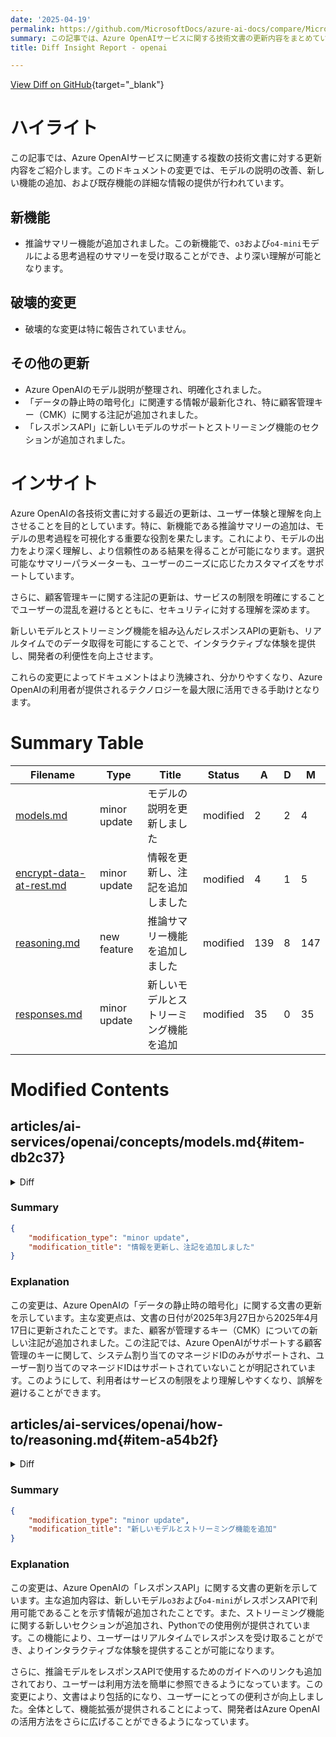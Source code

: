 ```yaml
---
date: '2025-04-19'
permalink: https://github.com/MicrosoftDocs/azure-ai-docs/compare/MicrosoftDocs:d942a6a...MicrosoftDocs:57a614f
summary: この記事では、Azure OpenAIサービスに関する技術文書の更新内容をまとめています。主な変更点として、新たに追加された推論サマリー機能により、モデルの思考過程をより深く理解できるようになったことが挙げられます。また、モデルの説明が明確化され、顧客管理キーに関する情報が更新され、レスポンスAPIには新しいモデルとストリーミング機能が追加されました。全体として、これらの変更はユーザー体験を向上させ、より信頼性のある結果を得る手助けとなります。
title: Diff Insight Report - openai

---
```


[View Diff on GitHub](https://github.com/MicrosoftDocs/azure-ai-docs/compare/MicrosoftDocs:d942a6a...MicrosoftDocs:57a614f){target="_blank"}

# ハイライト

この記事では、Azure OpenAIサービスに関連する複数の技術文書に対する更新内容をご紹介します。このドキュメントの変更では、モデルの説明の改善、新しい機能の追加、および既存機能の詳細な情報の提供が行われています。

## 新機能
- 推論サマリー機能が追加されました。この新機能で、`o3`および`o4-mini`モデルによる思考過程のサマリーを受け取ることができ、より深い理解が可能となります。

## 破壊的変更
- 破壊的な変更は特に報告されていません。

## その他の更新
- Azure OpenAIのモデル説明が整理され、明確化されました。
- 「データの静止時の暗号化」に関連する情報が最新化され、特に顧客管理キー（CMK）に関する注記が追加されました。
- 「レスポンスAPI」に新しいモデルのサポートとストリーミング機能のセクションが追加されました。

# インサイト

Azure OpenAIの各技術文書に対する最近の更新は、ユーザー体験と理解を向上させることを目的としています。特に、新機能である推論サマリーの追加は、モデルの思考過程を可視化する重要な役割を果たします。これにより、モデルの出力をより深く理解し、より信頼性のある結果を得ることが可能になります。選択可能なサマリーパラメーターも、ユーザーのニーズに応じたカスタマイズをサポートしています。

さらに、顧客管理キーに関する注記の更新は、サービスの制限を明確にすることでユーザーの混乱を避けるとともに、セキュリティに対する理解を深めます。

新しいモデルとストリーミング機能を組み込んだレスポンスAPIの更新も、リアルタイムでのデータ取得を可能にすることで、インタラクティブな体験を提供し、開発者の利便性を向上させます。

これらの変更によってドキュメントはより洗練され、分かりやすくなり、Azure OpenAIの利用者が提供されるテクノロジーを最大限に活用できる手助けとなります。

# Summary Table
|  Filename  | Type |    Title    | Status | A  | D  | M  |
|------------|------|-------------|--------|----|----|----|
| [models.md](#item-db2c37) | minor update | モデルの説明を更新しました | modified | 2 | 2 | 4 | 
| [encrypt-data-at-rest.md](#item-765ec8) | minor update | 情報を更新し、注記を追加しました | modified | 4 | 1 | 5 | 
| [reasoning.md](#item-a54b2f) | new feature | 推論サマリー機能を追加しました | modified | 139 | 8 | 147 | 
| [responses.md](#item-b9757d) | minor update | 新しいモデルとストリーミング機能を追加 | modified | 35 | 0 | 35 | 


# Modified Contents
## articles/ai-services/openai/concepts/models.md{#item-db2c37}

<details>
<summary>Diff</summary>
````diff
@@ -99,8 +99,8 @@ The Azure OpenAI o<sup>&#42;</sup> series models are specifically designed to ta
 
 |  Model ID  | Description | Max Request (tokens) | Training Data (up to)  |
 |  --- |  :--- |:--- |:---: |
-| `o4-mini` (2025-04-16) | - **NEW** reasoning model, offering [enhanced reasoning abilities](../how-to/reasoning.md). <br><br> - Chat Completions API <br> - [Responses API](../how-to/responses.md) (**Feature coming soon!**)  <br>- Structured outputs<br> - Text, image processing <br> - Functions/Tools/Parallel tool calling <br> [Full summary of capabilities](../how-to/reasoning.md) | Input: 200,000 <br> Output: 100,000 | May 31, 2024 |   
-| `o3` (2025-04-16) | - **NEW** reasoning model, offering [enhanced reasoning abilities](../how-to/reasoning.md). <br>  <br> - Chat Completions API <br> - [Responses API](../how-to/responses.md) (**Feature coming soon!**) <br> - Structured outputs<br> - Text, image processing <br> - Functions/Tools/Parallel tool calling <br> [Full summary of capabilities](../how-to/reasoning.md) | Input: 200,000 <br> Output: 100,000 | May 31, 2024 |    
+| `o4-mini` (2025-04-16) | - **NEW** reasoning model, offering [enhanced reasoning abilities](../how-to/reasoning.md). <br><br> - Chat Completions API <br> - [Responses API](../how-to/responses.md) <br>- Structured outputs<br> - Text, image processing <br> - Functions/Tools/Parallel tool calling <br> [Full summary of capabilities](../how-to/reasoning.md) | Input: 200,000 <br> Output: 100,000 | May 31, 2024 |   
+| `o3` (2025-04-16) | - **NEW** reasoning model, offering [enhanced reasoning abilities](../how-to/reasoning.md). <br>  <br> - Chat Completions API <br> - [Responses API](../how-to/responses.md) <br> - Structured outputs<br> - Text, image processing <br> - Functions/Tools/Parallel tool calling <br> [Full summary of capabilities](../how-to/reasoning.md) | Input: 200,000 <br> Output: 100,000 | May 31, 2024 |    
 | `o3-mini` (2025-01-31) | - [Enhanced reasoning abilities](../how-to/reasoning.md). <br> - Structured outputs<br> - Text-only processing <br> - Functions/Tools | Input: 200,000 <br> Output: 100,000 | Oct 2023 |  
 | `o1` (2024-12-17) | - [Enhanced reasoning abilities](../how-to/reasoning.md). <br> - Structured outputs<br> - Text, image processing <br> - Functions/Tools | Input: 200,000 <br> Output: 100,000 | Oct 2023 |  
 |`o1-preview` (2024-09-12) | Older preview version | Input: 128,000  <br> Output: 32,768 | Oct 2023 |
````
</details>

### Summary

```json
{
    "modification_type": "minor update",
    "modification_title": "モデルの説明を更新しました"
}
```

### Explanation
この変更は、Azure OpenAIのモデルに関する文書の一部を更新したものです。具体的には、モデルの説明の書式が一部修正され、情報が整理されました。`o4-mini`と`o3`モデルに関する記述が、特定の機能についてより明確に伝わるように調整されています。また、いくつかの要素が削除され、その代わりにより簡潔で理解しやすい形式で情報が提示されるようになっています。この変更により、利用者はモデルの特徴や機能をより理解しやすくなります。

## articles/ai-services/openai/encrypt-data-at-rest.md{#item-765ec8}

<details>
<summary>Diff</summary>
````diff
@@ -6,7 +6,7 @@ author: mrbullwinkle
 manager: nitinme
 ms.service: azure-ai-openai
 ms.topic: conceptual
-ms.date: 03/27/2025
+ms.date: 04/17/2025
 ms.author: mbullwin
 ---
 
@@ -39,6 +39,9 @@ Only RSA and RSA-HSM keys of size 2048 are supported with Azure AI services encr
 
 ### Enable your Azure OpenAI resource's managed identity
 
+> [!NOTE]
+> Azure OpenAI only supports customer-managed keys (CMK) with system-assigned managed identities. User-assigned managed identities are not supported with Azure OpenAI and customer-managed keys (CMK).
+
 1. Go to your Azure AI services resource.
 1. On the left, under **Resource Management**, select **Identity**.
 1. Switch the system-assigned managed identity status to **On**.
````
</details>

### Summary

```json
{
    "modification_type": "minor update",
    "modification_title": "情報を更新し、注記を追加しました"
}
```

### Explanation
この変更は、Azure OpenAIの「データの静止時の暗号化」に関する文書の更新を示しています。主な変更点は、文書の日付が2025年3月27日から2025年4月17日に更新されたことです。また、顧客が管理するキー（CMK）についての新しい注記が追加されました。この注記では、Azure OpenAIがサポートする顧客管理のキーに関して、システム割り当てのマネージドIDのみがサポートされ、ユーザー割り当てのマネージドIDはサポートされていないことが明記されています。このようにして、利用者はサービスの制限をより理解しやすくなり、誤解を避けることができます。

## articles/ai-services/openai/how-to/reasoning.md{#item-a54b2f}

<details>
<summary>Diff</summary>
````diff
@@ -5,7 +5,7 @@ description: Learn how to use Azure OpenAI's advanced o3-mini, o1, & o1-mini rea
 manager: nitinme
 ms.service: azure-ai-openai
 ms.topic: include
-ms.date: 04/16/2025
+ms.date: 04/18/2025
 author: mrbullwinkle    
 ms.author: mbullwin
 ---
@@ -39,19 +39,19 @@ Azure OpenAI `o-series` models are designed to tackle reasoning and problem-solv
 
 | **Feature**     | **o4-mini**, **2025-04-16**  | **o3**, **2025-04-16** | **o3-mini**, **2025-01-31**  |**o1**, **2024-12-17**   | **o1-preview**, **2024-09-12**   | **o1-mini**, **2024-09-12**   |
 |:-------------------|:--------------------------:|:-----:|:-------:|:--------------------------:|:-------------------------------:|:---:|
-| **API Version**    | `2025-03-01-preview`   | `2025-03-01-preview`   | `2024-12-01-preview` or later <br> `2025-03-01-preview` (Recommended)   | `2024-12-01-preview` or later <br> `2025-03-01-preview` (Recommended) | `2024-09-01-preview` or later <br> `2025-03-01-preview` (Recommended)    | `2024-09-01-preview` or later <br> `2025-03-01-preview` (Recommended)    |
+| **API Version**    | `2025-04-01-preview`   | `2025-04-01-preview`   | `2024-12-01-preview` or later <br> `2025-03-01-preview` (Recommended)   | `2024-12-01-preview` or later <br> `2025-03-01-preview` (Recommended) | `2024-09-01-preview` or later <br> `2025-03-01-preview` (Recommended)    | `2024-09-01-preview` or later <br> `2025-03-01-preview` (Recommended)    |
 | **[Developer Messages](#developer-messages)** | ✅ | ✅ | ✅ | ✅ | - | - |
 | **[Structured Outputs](./structured-outputs.md)** | ✅ | ✅ | ✅ | ✅ | - | - |
 | **[Context Window](../concepts/models.md#o-series-models)** | Input: 200,000 <br> Output: 100,000 | Input: 200,000 <br> Output: 100,000 | Input: 200,000 <br> Output: 100,000 | Input: 200,000 <br> Output: 100,000 | Input: 128,000  <br> Output: 32,768 | Input: 128,000  <br> Output: 65,536 |
 | **[Reasoning effort](#reasoning-effort)** | ✅| ✅ |✅ | ✅ | - | - |
 | **[Vision Support](./gpt-with-vision.md)** | ✅ | ✅ | - | ✅ | - | - |
 | Chat Completions API | ✅ | ✅ | ✅ | ✅ | ✅ | ✅ |
-| Responses API | ✅ (**Feature coming soon!**) | ✅ (**Feature coming soon!**) | - | - | - | - |
+| Responses API | ✅ | ✅  | - | - | - | - |
 | Functions/Tools | ✅ | ✅ | ✅  | ✅  |  - | - |
 | Parallel Tool Calls | ✅ | ✅ | -  | -  |  - | - |
 | `max_completion_tokens`<sup>*</sup> | ✅ | ✅ |✅ |✅ |✅ | ✅ |
 | System Messages<sup>**</sup> | ✅ | ✅ | ✅ | ✅ | - | - |
-| Reasoning summary <sup>***</sup> | ✅ (**Feature coming soon!**) | ✅ (**Feature coming soon!**) | -  | -  |  - | - |
+| [Reasoning summary](#reasoning-summary) <sup>***</sup> | ✅ | ✅ | -  | -  |  - | - |
 | Streaming | ✅ | ✅ | ✅ | - | - | - |
 
 <sup>*</sup> Reasoning models will only work with the `max_completion_tokens` parameter. <br><br>
@@ -91,7 +91,7 @@ token_provider = get_bearer_token_provider(
 client = AzureOpenAI(
   azure_endpoint = os.getenv("AZURE_OPENAI_ENDPOINT"), 
   azure_ad_token_provider=token_provider,
-  api_version="2024-12-01-preview"
+  api_version="2025-03-01-preview"
 )
 
 response = client.chat.completions.create(
@@ -121,7 +121,7 @@ from openai import AzureOpenAI
 client = AzureOpenAI(
   azure_endpoint = os.getenv("AZURE_OPENAI_ENDPOINT"), 
   api_key=os.getenv("AZURE_OPENAI_API_KEY"),  
-  api_version="2024-12-01-preview"
+  api_version="2025-03-01-preview"
 )
 
 response = client.chat.completions.create(
@@ -298,7 +298,7 @@ token_provider = get_bearer_token_provider(
 client = AzureOpenAI(
   azure_endpoint = os.getenv("AZURE_OPENAI_ENDPOINT"), 
   azure_ad_token_provider=token_provider,
-  api_version="2024-12-01-preview"
+  api_version="2025-03-01-preview"
 )
 
 response = client.chat.completions.create(
@@ -330,7 +330,7 @@ from openai import AzureOpenAI
 client = AzureOpenAI(
   azure_endpoint = os.getenv("AZURE_OPENAI_ENDPOINT"), 
   api_key=os.getenv("AZURE_OPENAI_API_KEY"),  
-  api_version="2024-12-01-preview"
+  api_version="2025-03-01-preview"
 )
 
 response = client.chat.completions.create(
@@ -381,6 +381,137 @@ Console.WriteLine($"{completion.Role}: {completion.Content[0].Text}");
 
 ---
 
+## Reasoning summary
+
+When using the latest `o3` and `o4-mini` models with the [Responses API](./responses.md) you can use the reasoning summary parameter to receive summaries of the model's chain of thought reasoning. This parameter can be set to `auto`, `concise`, or `detailed`. Access to this feature requires you to [Request Access](https://aka.ms/oai/o3access).
+
+> [!NOTE]
+> Even when enabled, reasoning summaries are not generated for every step/request. This is expected behavior.
+
+# [Python](#tab/py)
+
+You'll need to upgrade your OpenAI client library for access to the latest parameters.
+
+```cmd
+pip install openai --upgrade
+```
+
+```python
+from openai import AzureOpenAI
+from azure.identity import DefaultAzureCredential, get_bearer_token_provider
+
+token_provider = get_bearer_token_provider(
+    DefaultAzureCredential(), "https://cognitiveservices.azure.com/.default"
+)
+
+client = AzureOpenAI(
+  azure_endpoint = os.getenv("AZURE_OPENAI_ENDPOINT"), 
+  azure_ad_token_provider=token_provider,
+  api_version="2025-04-01-preview" # You must use this version or greater to access reasoning summary
+)
+
+response = client.responses.create(
+    input="Tell me about the curious case of neural text degeneration",
+    model="o4-mini", # replace with model deployment name
+    reasoning={
+        "effort": "medium",
+        "summary": "detailed" # auto, concise, or detailed (currently only supported with o4-mini and o3)
+    }
+)
+
+print(response.model_dump_json(indent=2))
+```
+
+# [REST](#tab/REST)
+
+```bash
+curl -X POST "https://YOUR-RESOURCE-NAME.openai.azure.com/openai/responses?api-version=2025-04-01-preview" \
+  -H "Content-Type: application/json" \
+  -H "Authorization: Bearer $AZURE_OPENAI_AUTH_TOKEN" \
+ -d '{
+     "model": "o4-mini",
+     "input": "Tell me about the curious case of neural text degeneration",
+     "reasoning": {"summary": "detailed"}
+    }'
+```
+
+---
+
+```output
+{
+  "id": "resp_68007e26b2cc8190b83361014f3a78c50ae9b88522c3ad24",
+  "created_at": 1744862758.0,
+  "error": null,
+  "incomplete_details": null,
+  "instructions": null,
+  "metadata": {},
+  "model": "o4-mini",
+  "object": "response",
+  "output": [
+    {
+      "id": "rs_68007e2773bc8190b5b8089949bfe13a0ae9b88522c3ad24",
+      "summary": [
+        {
+          "text": "**Summarizing neural text degeneration**\n\nThe user's asking about \"The Curious Case of Neural Text Degeneration,\" a paper by Ari Holtzman et al. from 2020. It explains how certain decoding strategies produce repetitive and dull text. In contrast, methods like nucleus sampling yield more coherent and diverse outputs. The authors introduce metrics like surprisal and distinct-n for evaluation and suggest that maximum likelihood decoding often favors generic continuations, leading to loops and repetitive patterns in longer texts. They promote sampling from truncated distributions for improved text quality.",
+          "type": "summary_text"
+        },
+        {
+          "text": "**Explaining nucleus sampling**\n\nThe authors propose nucleus sampling, which captures a specified mass of the predictive distribution, improving metrics such as coherence and diversity. They identify a \"sudden drop\" phenomenon in token probabilities, where a few tokens dominate, leading to a long tail. By truncating this at a cumulative probability threshold, they aim to enhance text quality compared to top-k sampling. Their evaluations include human assessments, showing better results in terms of BLEU scores and distinct-n measures. Overall, they highlight how decoding strategies influence quality and recommend adaptive techniques for improved outcomes.",
+          "type": "summary_text"
+        }
+      ],
+      "type": "reasoning",
+      "status": null
+    },
+    {
+      "id": "msg_68007e35c44881908cb4651b8e9972300ae9b88522c3ad24",
+      "content": [
+        {
+          "annotations": [],
+          "text": "Researchers first became aware that neural language models, when used to generate long stretches of text with standard “maximum‐likelihood” decoding (greedy search, beam search, etc.), often produce bland, repetitive or looping output. The 2020 paper “The Curious Case of Neural Text Degeneration” (Holtzman et al.) analyzes this failure mode and proposes a simple fix—nucleus (top‑p) sampling—that dramatically improves output quality.\n\n1. The Problem: Degeneration  \n   • With greedy or beam search, models tend to pick very high‑probability tokens over and over, leading to loops (“the the the…”) or generic, dull continuations.  \n   • Even sampling with a fixed top‑k (e.g. always sample from the 40 most likely tokens) can be suboptimal: if the model’s probability mass is skewed, k may be too small (overly repetitive) or too large (introducing incoherence).\n\n2. Why It Happens: Distributional Peakedness  \n   • At each time step the model’s predicted next‐token distribution often has one or two very high‑probability tokens, then a long tail of low‑probability tokens.  \n   • Maximum‐likelihood decoding zeroes in on the peak, collapsing diversity.  \n   • Uniform sampling over a large k allows low‑probability “wild” tokens, harming coherence.\n\n3. The Fix: Nucleus (Top‑p) Sampling  \n   • Rather than fixing k, dynamically truncate the distribution to the smallest set of tokens whose cumulative probability ≥ p (e.g. p=0.9).  \n   • Then renormalize and sample from that “nucleus.”  \n   • This keeps only the “plausible” mass and discards the improbable tail, adapting to each context.\n\n4. Empirical Findings  \n   • Automatic metrics (distinct‑n, repetition rates) and human evaluations show nucleus sampling yields more diverse, coherent, on‑topic text than greedy/beam or fixed top‑k.  \n   • It also outperforms simple temperature scaling (raising logits to 1/T) because it adapts to changes in the distribution’s shape.\n\n5. Takeaways for Practitioners  \n   • Don’t default to beam search for open-ended generation—its high likelihood doesn’t mean high quality.  \n   • Use nucleus sampling (p between 0.8 and 0.95) for a balance of diversity and coherence.  \n   • Monitor repetition and distinct‑n scores if you need automatic sanity checks.\n\nIn short, “neural text degeneration” is the tendency of likelihood‐maximizing decoders to produce dull or looping text. By recognizing that the shape of the model’s probability distribution varies wildly from step to step, nucleus sampling provides an elegant, adaptive way to maintain both coherence and diversity in generated text.",
+          "type": "output_text"
+        }
+      ],
+      "role": "assistant",
+      "status": "completed",
+      "type": "message"
+    }
+  ],
+  "parallel_tool_calls": true,
+  "temperature": 1.0,
+  "tool_choice": "auto",
+  "tools": [],
+  "top_p": 1.0,
+  "max_output_tokens": null,
+  "previous_response_id": null,
+  "reasoning": {
+    "effort": "medium",
+    "generate_summary": null,
+    "summary": "detailed"
+  },
+  "status": "completed",
+  "text": {
+    "format": {
+      "type": "text"
+    }
+  },
+  "truncation": "disabled",
+  "usage": {
+    "input_tokens": 16,
+    "output_tokens": 974,
+    "output_tokens_details": {
+      "reasoning_tokens": 384
+    },
+    "total_tokens": 990,
+    "input_tokens_details": {
+      "cached_tokens": 0
+    }
+  },
+  "user": null,
+  "store": true
+}
+```
+
 ## Markdown output
 
 By default the `o3-mini` and `o1` models will not attempt to produce output that includes markdown formatting. A common use case where this behavior is undesirable is when you want the model to output code contained within a markdown code block. When the model generates output without markdown formatting you lose features like syntax highlighting, and copyable code blocks in interactive playground experiences. To override this new default behavior and encourage markdown inclusion in model responses, add the string `Formatting re-enabled` to the beginning of your developer message.
````
</details>

### Summary

```json
{
    "modification_type": "new feature",
    "modification_title": "推論サマリー機能を追加しました"
}
```

### Explanation
この変更は、Azure OpenAIの「推論」に関する文書を大幅に更新したもので、特に新しい機能として「推論サマリー」が追加されました。文書の日付が2025年4月16日から2025年4月18日に変更され、新機能に関する詳細な説明が含まれています。この推論サマリー機能により、最新の`o3`および`o4-mini`モデルを使用する際に、モデルの思考過程をまとめたサマリーを受け取ることができるようになります。具体的には、サマリーのパラメーターには「auto」、「concise」、「detailed」を選ぶことができ、この機能を利用するには事前にアクセスリクエストが必要です。

また、ドキュメントには新しいAPIバージョン及びコマンド、サンプルコードが追加され、推論サマリーの利用方法が具体的に示されています。これにより、開発者はより効果的にモデルの機能を活用し、各モデルのパラメータを適切に設定して利用する方法を学ぶことができるようになっています。全体として、この変更はユーザーに新しい情報を提供し、Azure OpenAIの利用体験を豊かにするものとなっています。

## articles/ai-services/openai/how-to/responses.md{#item-b9757d}

<details>
<summary>Diff</summary>
````diff
@@ -46,6 +46,8 @@ The responses API is currently available in the following regions:
 - `gpt-4.1` (Version: `2025-04-14`)
 - `gpt-4.1-nano` (Version: `2025-04-14`)
 - `gpt-4.1-mini` (Version: `2025-04-14`)
+- `o3` (Version: `2025-04-16`)
+- `o4-mini` (Version: `2025-04-16`)
 
 Not every model is available in the regions supported by the responses API. Check the [models page](../concepts/models.md) for model region availability.
 
@@ -460,6 +462,35 @@ second_response = client.responses.create(
 print(second_response.model_dump_json(indent=2))  
 ```
 
+## Streaming
+
+```python
+from openai import AzureOpenAI
+from azure.identity import DefaultAzureCredential, get_bearer_token_provider
+
+token_provider = get_bearer_token_provider(
+    DefaultAzureCredential(), "https://cognitiveservices.azure.com/.default"
+)
+
+client = AzureOpenAI(
+  azure_endpoint = os.getenv("AZURE_OPENAI_ENDPOINT"), 
+  azure_ad_token_provider = token_provider,
+  api_version = "2025-04-01-preview" 
+)
+
+response = client.responses.create(
+    input = "This is a test",
+    model = "o4-mini", # replace with model deployment name
+    stream = True
+)
+
+for event in response:
+    if event.type == 'response.output_text.delta':
+        print(event.delta, end='')
+
+```
+
+
 ## Function calling
 
 The responses API supports function calling.
@@ -658,6 +689,10 @@ response = client.responses.create(
 print(response)
 ```
 
+## Reasoning models
+
+For examples of how to use reasoning models with the responses API see the [reasoning models guide](./reasoning.md#reasoning-summary).
+
 ## Computer use
 
 In this section, we provide a simple example script that integrates Azure OpenAI's `computer-use-preview` model with [Playwright](https://playwright.dev/) to automate basic browser interactions. Combining the model with [Playwright](https://playwright.dev/) allows the model to see the browser screen, make decisions, and perform actions like clicking, typing, and navigating websites. You should exercise caution when running this example code. This code is designed to be run locally but should only be executed in a test environment. Use a human to confirm decisions and don't give the model access to sensitive data.
````
</details>

### Summary

```json
{
    "modification_type": "minor update",
    "modification_title": "新しいモデルとストリーミング機能を追加"
}
```

### Explanation
この変更は、Azure OpenAIの「レスポンスAPI」に関する文書の更新を示しています。主な追加内容は、新しいモデル`o3`および`o4-mini`がレスポンスAPIで利用可能であることを示す情報が追加されたことです。また、ストリーミング機能に関する新しいセクションが追加され、Pythonでの使用例が提供されています。この機能により、ユーザーはリアルタイムでレスポンスを受け取ることができ、よりインタラクティブな体験を提供することが可能になります。

さらに、推論モデルをレスポンスAPIで使用するためのガイドへのリンクも追加されており、ユーザーは利用方法を簡単に参照できるようになっています。この変更により、文書はより包括的になり、ユーザーにとっての便利さが向上しました。全体として、機能拡張が提供されることによって、開発者はAzure OpenAIの活用方法をさらに広げることができるようになっています。


